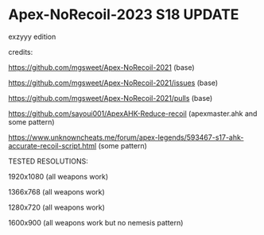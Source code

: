 # Apex-NoRecoil-2023 S18 UPDATE


exzyyy edition



credits:




https://github.com/mgsweet/Apex-NoRecoil-2021 (base)



https://github.com/mgsweet/Apex-NoRecoil-2021/issues (base)



https://github.com/mgsweet/Apex-NoRecoil-2021/pulls (base)



https://github.com/sayoui001/ApexAHK-Reduce-recoil (apexmaster.ahk and some pattern)



https://www.unknowncheats.me/forum/apex-legends/593467-s17-ahk-accurate-recoil-script.html (some pattern)



TESTED RESOLUTIONS:



1920x1080 (all weapons work)



1366x768 (all weapons work)



1280x720 (all weapons work)



1600x900 (all weapons work but no nemesis pattern)
